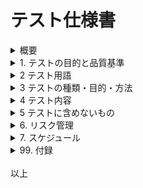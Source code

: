 
# テスト仕様書

<details><summary>概要 </summary>

## 0. 概要 
- **システム名**: お弁当注文システム
- **作成日**: 2025-3-3 
- **作成者**: 大隈　慶
- **バージョン**: 1.0 

</details>

<details><summary>1. テストの目的と品質基準</summary>

## 1. テストの目的と品質方針

### 1.1 テストの目的
- テストとはアプリが開発者の想定した正常な動作を行うことを確認・保障することである。
- そのため、以下の品質基準を満たすかを確認する。

### 1.2 品質方針 
- ユーザー（発注者）と店舗（受注者が）の両方でできる限り停止しないシステムをめざず。
- セキュリティについてはユーザー情報と店舗の注文情報は特殊な方法を用いない限り漏洩しないようにする。
- そのために以下を確認（テスト）する
    - 機能要件として定義した各種機能が期待通りに動作すること
    - 非機能要件として定義した各種非機能が期待通りに動作すること（条件を満たすこと）
- 特に下記の非機能要件を重視
    - 可用性
    - 性能
    - セキュリティー
    - ユーザビリティ
    - ブラウザ対応確認

</details>



<details><summary>2 テスト用語</summary>

## 2 テスト用語

### 2.1 テスト関係者
- テストでは以下のメンバーが実施します。
#### 開発者
- テストを作る人です。テスターに指示する文書を作ります。
#### テスター
- テストを実施する人。文書をもとにテストを実施します。


### 2.2 テストで使用する用語(一部)
- テストでは以下の用語を使用します。
#### Webアプリ
- Web技術で作ったアプリケーションのこと
- 画面や動作ロジックはHTMLとJavaScriptとFastAPIで作っています。
- ユーザーデータ等はクラウドにあるデータベースに保存しています。
- モバイルアプリはiOSやAndroidしか動きませんが、WebアプリはWebブラウザが使える端末全てで動かすことができます。
#### API（エーピーアイ）
- アプリケーションインターフェースの意味
- Web技術を使ってアプリの機能を実現するため、Webページ単位で機能を呼び出しています。
#### TOPページ
- ユーザーが一番最初にアクセスするページ。ポータル。
### フロントエンドとバックエンド
- フロントエンドがWebアプリの画面でデータを呼び出す側のこと。クライアントともいう。バックエンドとはフロントエンドから呼び出される側でデータを表示するための裏方となるサーバーやクラウドのこと。サーバーサイドともいう。
### テストフェーズ
- テストをする段階のこと。
### リリース
- 公式にアプリを動かすこと。
### エビデンス
- テストに際して得られた証拠のこと。
- 入出力画面など。
### スクリプト
- 簡単なプログラムのこと
- テストを楽に実行するため、開発者もしくはテスターがつくる。
### テストの種類
#### 順番
- 1. 単体テスト → 2. 結合テスト → 3. 運用テストの順にやります。
####  リグレッション（退行）テスト
- アプリ修正後に前からあった機能が損なわれていないかをテストする事です。
### デグレ
- プログラムの修正で失敗して、機能が壊れること。
### ブラックボックステスト・ホワイトボックステスト
#### ブラックボックステスト
- 画面操作だけでテストします。
- プログラムが外から見えない前提のテストです。
#### ホワイトボックステスト
- アプリ内部のプログラムをテストします。
- 開発者のみがやります。テスターは今回やりません。
### セッション
- クライアントのWebブラウザとサーバーが接続したときに、データを通信するために使うパイプみたいなもの。基本的にブラウザを落とすと消える。
### クッキー
- ブラウザに簡易的にデータを保存する機構
- 通常はブラウザを閉じたらデータも消滅する。
- 今回はログインを自動化するため、有効期限を30日に設定してあるので、データが残るようになっている。

### 2.3 テストで使用する書類の例
- テストでは以下の書類を使用します。
1. **テスト実施手順書（Test Execution Procedure）**  
   - テストをどのように実施するかを詳細に記載した手順書。
   - テストの手順、前提条件、期待結果などを明確に記述する。

2. **テスト仕様書（Test Specification）**  
   - どのようなテストケースを実施するのかを定義した文書。  
   - テストケースごとの入力値、期待結果、実施方法などが記載される。

3. **テスト指示書（Test Instructions）**  
   - テスト担当者に対して具体的なテスト実施の指示を与える書類。  
   - 期間、対象範囲、使用環境、注意点などが記載されることが多い。

4. **テスト手順書（Test Procedure）**  
   - テストを実施する際の詳細な手順を説明する文書。
   - 初心者でも迷わず実施できるよう、具体的な操作手順を記述する。

- どの書類を用意するかは、テストの規模や目的によりますが、実施者がスムーズにテストできるように **「テスト実施手順書」** や **「テスト指示書」** を作成するのが一般的です。

- テスターがテストを実施し、その結果を記録する書類は、一般的に以下のように呼ばれます。

5. **テスト結果報告書（Test Report）**  
   - テスト全体の結果をまとめた報告書。  
   - 実施したテストケースの成功・失敗状況、発生した不具合、考察、改善点などを記載します。

6. **テスト結果記録書（Test Result Record）**  
   - 実施したテストごとの結果を記録する書類。  
   - 各テストケースの実施状況（合格/不合格）、実行日時、担当者、不具合の有無などを記録します。

7. **テスト実施記録（Test Execution Log）**  
   - テストの実施履歴を詳細に記録する文書。  
   - 実施した手順や環境、異常が発生した際の状況などを記録します。

8. **テスト結果シート（Test Result Sheet）**  
   - テストケースごとの実施結果を表形式でまとめたもの。  
   - Excelなどで管理されることが多く、テストの進捗管理にも使われます。

9. **バグ報告書（Bug Report）**  
   - テスト中に発見された不具合を記録する文書。  
   - 不具合の発生条件、再現手順、影響範囲、スクリーンショットなどを記載します。

- 状況に応じて、**「テスト結果記録書」や「テスト結果シート」** に詳細なデータを記録し、最終的に**「テスト結果報告書」** にまとめて報告する形が一般的です。

- 今回は開発者が「テスト実施計画書」と「テスト指示書」を作り、テスターは「テスト指示書」をもとにテストを実施して、「テスト結果シート」と「バグ報告書」を作成します。
- 「バグ報告書」は、もしバグがある場合に作ります。

### 2.4 テストの実施方針・テストフロー
#### 2.4.1 実施方針
- テストは基本的に100％合格を目指します。
- テスターは一般のユーザーが使うと想定された動作を実施します。
- テスト結果は成功・失敗ともに記録します。
- 失敗した場合、その時の条件も同時に記録します。
- テスト時間に制限はありません。
- テスターはわからない場合は、全部開発者に聞いてもよいです。

#### 2.4.2 テストフロー
1. テスト計画
- テストでは開発者がテスト書類（計画書・仕様書・手順書等）を作ります。
2. テスト実施 
- そのテスト書類に書かれたテスト方法(テストシナリオ)をもとに、テスターはテストを実施します。
3. テスト記録（エビデンス取得）
- テスターはテスト実施に際し、エビデンス（テスト証跡）を取得して、テスト結果をテスト成果物（テスト結果報告書）に記録します。
4. プログラム修正
- テスト成果物をもとに、開発者はアプリのプログラムを修正します。
5. 再テスト実施
- アプリのプログラムを修正後、再テストを実施します。
6. 製品リリース
- 再テスト合格後に、アプリをリリースします。
</details>



<details><summary>3 テストの種類・目的・方法</summary>

### 3 テストの種類・目的・方法

#### 3.1 機能テスト
- 単体テストと結合テストを実施する。
##### 3.1.1. 単体テスト
###### 目的：
- アプリの機能(API単体)の動作確認をする。
###### 方法：
- アプリの機能をそれぞれ手入力でテストする。
- スクリプトをつくり自動化することも可能です（ただしプログラムを壊さない限りとユーザーの通常の使用から逸脱しない限り）。
###### 備考：
- こちらは開発プログラマがAPI実装時に実施するので省略する。

##### 3.1.2 結合テスト
###### 目的：
- フロントエンドとバックエンドが連携して、アプリ全体がシステムとして期待した動きをするかを確認する。
- アプリの動作に支障がないかをテストする。
- 開発・検証・運用の3段階において実施する。
- 開発はアプリをテストサーバー起動後に実施して、検証と運用はクラウドにデプロイ後に実施する予定です。
###### 範囲：
- システム全体
- クラウドの機能はテストしない
###### 方法：
- 単体テストを組み合わせて、実際の業務を想定してテストします。
###### 備考：
- ユーザービリティおよびデザイン面のチェックも併せて実施する。

##### 3.1.3 運用テスト
###### 目的：
- 実際にお店に使ってもらう直前にリハーサルのように実施するテストです。
###### 範囲：
- システム全体
- クラウドの機能もテストする可能性があります。
    - 例.データベースにテストデータなどスクリプトで流し込む場合等
###### 方法：
- 実際の現場でテストをします。
- 使ったデータは削除します。

#### 3.2 非機能テスト
##### 3.2.1 概要
###### 目的：
- アプリの機能以外をテストする。
###### 種類：
1. 可用性テスト
2. 性能テスト
3. セキュリティテスト
4. ユーザービリティ確認
5. ブラウザ対応確認
###### 実施タイミング：
- 上記テストは結合テスト時に同時に実施する。

##### 3.2.2 可用性テスト
###### 目的：
- クラウド上での稼働率を 99％ 以上であることを確認する。
- 99% とは 1年 = 365日 として、365日 * 24時間 * 60分 = 年間 525,600分 になるので、1％ は 5,256 を引いた、520,344分で 361.35日、年間 3.65日 停止することになります。
- ただし、週４日 お弁当の発注と受注ができればよいので、実際の稼働可能日は、365÷4/7　で 204日強 になります。結果は 0.5589で、実際の稼働率は 56％ になります。でもいいはずです。
###### 方法：
- 全機能を使用時に動作が停止しないかを確認する。
- 何もしてなくても動作が停止しないかも確認します。

##### 3.2.3 性能テスト
###### 目的：
- データが多い場合やアクセス多発時の影響を調べたり、速度低下に注意する。
###### 方法：
- 機能が動作する体感速度を計測する。
- データが多い場合やアクセス多発時の影響を調べたり、速度低下に注意する。
- あまりにも露骨に遅い場合は、エビデンスも取得して報告する。
- サーバー以外にネットワークが遅い場合もあるので、合わせてネットワークの情報も記録しておく。

##### 3.2.4 セキュリティテスト
###### 目的：
- 異常なログイン方法やアクセス方法により、パスワードの漏洩などシステム情報が盗まれたり、システム全体が破壊されることがあります。その対策としてテストをします。
###### 方法：
- 通常の動作以外のURLを入力してエラー画面が表示されるか？
######  例. 
- エラー画面が正常に表示できるか？
- おかしなURLを入力して、エラー画面に遷移するか？
- SQLインジェクションのテスト。ログイン画面で意図的にSQL文を入力する。
プレースホルダー機能が働いていればアプリがエラーになり終了するが、働いていない場合は、データベースのデータが消されるなど異常な動作が可能になる。

##### 3.2.5 ユーザービリティテスト
###### 目的：
- システムに対してユーザーが使いやすいか、見やすいか、わかりやすいか、引っかかるところはないか、デザインはどうかといったユーザー視点での主観的な不具合や障害を検出する。
######  例.
- この画面の〇〇の部分は文字が見づらい。
- この部分は文字が化ける。
- この部分は動作がおかしい。
- こんな動きはきもいよー。
- なんでもいいです。

##### 3.2.6 ブラウザ対応確認
###### 目的：
- Webアプリはブラウザで表示するので、さまざまなブラウザで正常にアプリ画面が表示できるかを確認する。
###### 方法：
- PCとスマホの組み合わせとブラウザの組み合わせをいろいろやって、ポータル画面表示を確認する。
######  例.
- PCでChromeで表示する。PCでEdgeで表示する。
- iPhoneでSafariで表示する。AndroidでChromeで表示する。
- 文字を拡大した場合、どうなるのか？文字がつぶれたりしないか？
- ブラウザのダークモードにした場合、どうなるのか？

</details>



<details><summary>4 テスト内容</summary>

### 4.1 ユーザー紹介 
- システムにアクセスするユーザーは４種類である。
1. 通常のユーザー
    - 一般の注文者(user)、発注者
    - 個別にスマホを使ってお弁当を注文する
    - スマホでNFCタグを読み取りシステムにアクセスして、お弁当を注文する。
    - サーバーにIDとパスワードの登録がない場合は初めに新規登録をする。その後注文を確定する。すでにある場合はそのまま注文を確定する。
2. 会社代表ユーザー
    - 代表注文者(maanger)、代表発注者
    - 会社単位で社内の注文を取りまとめ、店舗にお弁当を注文する。
    - ポータル画面より会社代表ユーザーでログインすると、専用の会社代表ユーザー画面に遷移する。その会社の本日の注文状況を確認後、注文をまとめてFAX送信をしたりする。
3. 店舗ユーザー
    - お弁当屋(shopuser)、受注者
    - ユーザー・会社代表ユーザーからの注文を確認・処理する。
    - ポータル画面より店舗ユーザーでログインすると、専用の店舗ユーザー画面に遷移する。本日の受注状況（全会社にわたる）を表示する。処理済の注文に対しては、チェックを入れることができる。
4. 管理者ユーザー
    - 管理者ユーザー(admin)、管理者
    - システムの管理・メンテを行う。
    - ポータル画面より管理者ユーザーでログインすると、専用の管理者ユーザー画面に遷移する。すべての機能・画面にアクセスできる。

### 4.2 注文の仕様
#### 注文方法
- お弁当の注文方法には２種類ある。
- 個人が注文する方法（個別注文）と会社代表者がまとめて注文する方法（まとめ注文）の２種類である。
- 個別注文ではユーザーがスマホを用いて注文する。
- まとめ注文では会社代表者が会社全体の注文をまとめて注文する。
- 当社の場合は、注文は職業訓練指導員である脇坂さんに、昼休み終わり１３時前に連絡する。もしくは聞いてくるのに答えて予約とする。
#### 時間的制約
- 基本的に注文は翌日の注文しかできない。
- 注文の締切は前日の14時まで。
#### 注文内容の制約
- 注文できる店舗は現在１店舗のみ。
- 品目は日替弁当の1種類のみ。
#### 注文キャンセルの方法
- 注文キャンセルは当日10時半まで電話すること。
- 注文キャンセル期限以降は、注文キャンセルができない
- 注文キャンセルの際は、キャンセル料として300円を後日徴収する。
- 配達当日10時半以降の場合は、キャンセル不可で450円かかる。



### 4.2 テスト内容

#### 4.2.1 ＮＦＣ読み込みからのポータル表示
   - スマホでNFCタグを読み込み、ポータル画面が表示するか？
#### 4.2.2 ポータルでのログイン処理
##### ロール別
   1. 一般ユーザー・注文者(user)　成功
   2. 一般ユーザー・注文者(user)　失敗
   3. 会社代表ユーザー・代表注文者(maanger)　成功
   4. 会社代表ユーザー・代表注文者(maanger)　失敗
   5. 店舗ユーザー(shopuser)　成功
   6. 店舗ユーザー(shopuser)　失敗
   7. 管理者ユーザー(admin)　成功
   8. 管理者ユーザー(admin)　失敗
#### 4.2.3 当日２回目注文の失敗
   9. 一般ユーザー(user)が当日２回目ログインで、警告が表示されて注文できない。一般ユーザー(user)のみ当てはまる。
   10. 管理者ユーザー(admin)が一般ユーザー(user)のCookieを消すことができるか？（未実装）
#### 4.2.4 注文可能曜日の設定
   - 曜日単位で設定する。
   - 注文可能曜日は、毎週月・火・水の3日に限られる。
   - 金・土 はカレンダーにメニューは載っているが販売していない。
   - 木曜は弁当がメニューは載っていないので、注文できない。
   - 休日を挟んだ場合は、休日翌日の注文しかできない。
   - 例　翌日水曜が休日の場合は、火曜日注文で木曜配達になる。
##### 補足：上記を表にしたもの
| 曜日 | 日 | 月 | 火 | 水 | 木 | 金 | 土 |
|-------|-------|-------|-------|-------|-------|-------|-------|
| menu | ✕ | 〇 | 〇 | 〇 | ✕ | 〇 | ✕ |
| 注文 | ✕ | １ | ２ | ✕ | ✕ | ３ | ✕ |
| 配達 | ✕ | ３ | １ | ２ | ✕ | ✕ | ✕ |




</details>

<details><summary>5 テストに含めないもの</summary>

### 5 テストに含めないもの
1. サーバ起動操作
    - 理由： 環境が変化するため
2. 当日２回目注文の失敗は、通常のユーザー(User)のみとする。
    - 理由： 注文は通常のユーザーのみだから。
- NFCのうち、”NFCタグとの連携機能（パッシブ方式）”を用いて注文を処理する。
- 利用イメージとして、利用者が個人のスマホをNFCタグにかざすことで、NFCタグ内のメモリに記録された URLおよびアクション情報を利用者のスマホが読み取り、自動的に注文管理サーバ（仮）に注文を送信する。
- NFCタグは2種類のタグを用意する。
    - 注文タグ
        - 日替わり弁当の注文合計件数を１件追加する
    - キャンセルタグ
        - 注文合計件数から１件削除する。
- NFCタグ使用による注文の成功・失敗の結果は、それぞれ利用者のWeb画面で確認することができる。
- 注文結果は注文者のスマホのWebブラウザに以下のように表示する
    - 注文に成功した場合
        - 成功の旨の文面を表示する
        - 「あなたの注文を承りました」「〇月✕日　日替弁当 450円 1件」
    - 注文に失敗した場合
        - 失敗の旨の文面を表示する。
        - 「注文に失敗しました。もう一度注文を実行して下さい」
- 注文管理サーバの注文情報は、受注者側に配置してあるタブレット端末に表示する注文管理画面を確認することで現在の注文状況を確認することができる。
- 将来NFCタグ は用途の変更を可能とする。
    - 例 注文タグを１種類でなく、利用者人数分用意するなど。
</details>



<details><summary>6. リスク管理</summary>

## 6. リスク管理 

- プロジェクトに関連するリスクとその対応策を記載します。 
### 6.1 リスク対応
- 基本的に対応可能日は平日のみとする。土日祝日は対応しない。
</details>


<details><summary>7. スケジュール </summary>

## 7. スケジュール 

- 開発開始日: 2024-12-16 
- 開発終了日: YYYY-MM-DD 
- マイルストーン: マイルストーンの一覧 
1. 要件定義作成完了     2024-12-16
2. 暫定仕様書作成完了   2024-12-20
3. 仕様書レビュー       2024-12-20
4. 暫定仕様書修正完了   2024-12-20
5. 実装検証開始         2024-12-27 
6. 仕様書レビュー2回目  2024-12-28

</details>


<details><summary>99. 付録</summary>

## 99. 付録

- その他の参考資料や追加情報を記載します。
### 要件定義書ドラフト
https://chatgpt.com/share/675fa125-e804-800b-99cf-6820389efba2
### セキュリティ
[JWT認証の流れを理解する](https://qiita.com/asagohan2301/items/cef8bcb969fef9064a5c)

プロトタイプtestサイト
https://kei-okuma1216.github.io/Obento-Test/

</details>
<br>
以上
